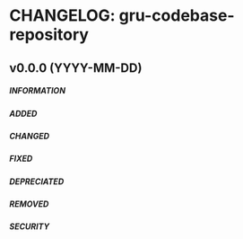 # CHANGELOG:  gru-codebase-repository

## v0.0.0 (YYYY-MM-DD)
##### INFORMATION
##### ADDED
##### CHANGED
##### FIXED
##### DEPRECIATED
##### REMOVED
##### SECURITY